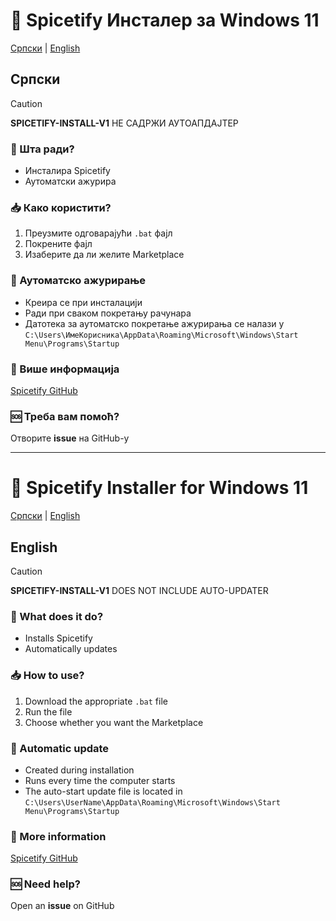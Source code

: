 # 🎵 Spicetify Инсталер за Windows 11

[Српски](#serbian) | [English](#english)

<a name="serbian"></a>
## Српски

> [!CAUTION]
> **SPICETIFY-INSTALL-V1** НЕ САДРЖИ АУТОАПДАЈТЕР

### 🚀 Шта ради?
- Инсталира Spicetify
- Аутоматски ажурира

### 📥 Како користити?
1. Преузмите одговарајући `.bat` фајл
2. Покрените фајл
3. Изаберите да ли желите Marketplace

### 🔄 Аутоматско ажурирање
- Креира се при инсталацији
- Ради при сваком покретању рачунара
- Датотека за аутоматско покретање ажурирања се налази у `C:\Users\ИмеКорисника\AppData\Roaming\Microsoft\Windows\Start Menu\Programs\Startup`

### 📣 Више информација
[Spicetify GitHub](https://github.com/spicetify/spicetify-cli)

### 🆘 Треба вам помоћ?
Отворите **issue** на GitHub-у

---
# 🎵 Spicetify Installer for Windows 11

[Српски](#serbian) | [English](#english)

<a name="english"></a>
## English

> [!CAUTION]
> **SPICETIFY-INSTALL-V1** DOES NOT INCLUDE AUTO-UPDATER

### 🚀 What does it do?
- Installs Spicetify
- Automatically updates

### 📥 How to use?
1. Download the appropriate `.bat` file
2. Run the file
3. Choose whether you want the Marketplace

### 🔄 Automatic update
- Created during installation
- Runs every time the computer starts
- The auto-start update file is located in `C:\Users\UserName\AppData\Roaming\Microsoft\Windows\Start Menu\Programs\Startup`

### 📣 More information
[Spicetify GitHub](https://github.com/spicetify/spicetify-cli)

### 🆘 Need help?
Open an **issue** on GitHub
